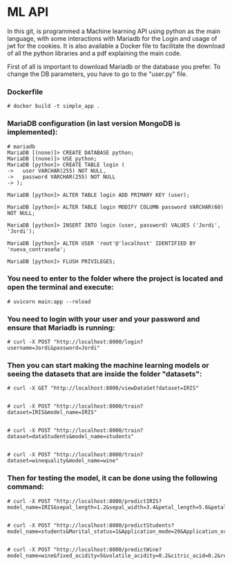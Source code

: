# ML API

In this git, is programmed a Machine learning API using python as the main language, with some interactions with Mariadb for the Login and usage of jwt for the cookies. It is also available a Docker file to facilitate the download of all the python libraries and a pdf explaining the main code.

First of all is important to download Mariadb or the database you prefer. To change the DB parameters, you have to go to the "user.py" file.

### Dockerfile

    # docker build -t simple_app .


### MariaDB configuration (in last version MongoDB is implemented):

    # mariadb
    MariaDB [(none)]> CREATE DATABASE python;
    MariaDB [(none)]> USE python;
    MariaDB [python]> CREATE TABLE login (
    ->   user VARCHAR(255) NOT NULL,
    ->   password VARCHAR(255) NOT NULL
    -> );

    MariaDB [python]> ALTER TABLE login ADD PRIMARY KEY (user);

    MariaDB [python]> ALTER TABLE login MODIFY COLUMN password VARCHAR(60) NOT NULL;

    MariaDB [python]> INSERT INTO login (user, password) VALUES ('Jordi', 'Jordi');

    MariaDB [python]> ALTER USER 'root'@'localhost' IDENTIFIED BY 'nueva_contraseña';

    MariaDB [python]> FLUSH PRIVILEGES;

### You need to enter to the folder where the project is located and open the terminal and execute:


    # uvicorn main:app --reload

    
### You need to login with your user and your password and ensure that Mariadb is running:


    # curl -X POST "http://localhost:8000/login?username=Jordi&password=Jordi" 


### Then you can start making the machine learning models or seeing the datasets that are inside the folder "datasets":


    # curl -X GET "http://localhost:8000/viewDataSet?dataset=IRIS" 


    # curl -X POST "http://localhost:8000/train?dataset=IRIS&model_name=IRIS"


    # curl -X POST "http://localhost:8000/train?dataset=dataStudents&model_name=students"


    # curl -X POST "http://localhost:8000/train?dataset=winequality&model_name=wine"


### Then for testing the model, it can be done using the following command:


    # curl -X POST "http://localhost:8000/predictIRIS?model_name=IRIS&sepal_length=1.2&sepal_width=3.4&petal_length=5.6&petal_width=7.8"


    # curl -X POST "http://localhost:8000/predictStudents?model_name=students&Marital_status=1&Application_mode=20&Application_order=1&Course=9500&Attendance=1&Previous_qualification=1&Previous_qualification_grade=160.0&Nacionality=1&Mother_qualification=37&Father_qualification=37&Mother_occupation=9&Father_occupation=5&Admission_grade=125.5&Displaced=0&Educational_special_needs=0&Debtor=0&Tuition_fees_up_to_date=0&Gender=0&Scholarship_holder=0&Age_at_enrollment=20&International=0&Curricular_units_1st_sem_credited=0&Curricular_units_1st_sem_enrolled=6&Curricular_units_1st_sem_evaluations=6&Curricular_units_1st_sem_approved=5&Curricular_units_1st_sem_grade=12.33&Curricular_units_1st_sem_without_evaluations=0&Curricular_units_2nd_sem_credited=0&Curricular_units_2nd_sem_enrolled=6&Curricular_units_2nd_sem_evaluations=16&Curricular_units_2nd_sem_approved=6&Curricular_units_2nd_sem_grade=12.4&Curricular_units_2nd_sem_without_evaluations=0&Unemployment_rate=2.7&Inflation_rate=5.4&GDP=0.7"


    # curl -X POST "http://localhost:8000/predictWine?model_name=wine&fixed_acidity=5&volatile_acidity=0.2&citric_acid=0.2&residual_sugar=1&chlorides=40&free_sulfur_dioxide=40&total_sulfur_dioxide=40&density=1&pH=3&sulphates=0.4&alcohol=8&quality=6"
